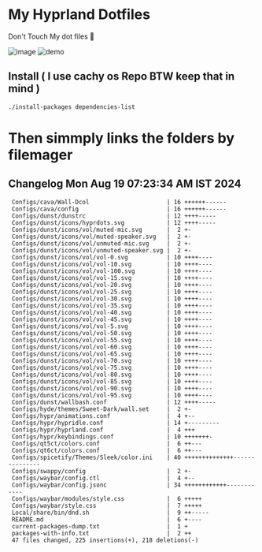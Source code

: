 # My Hyprland Dotfiles
  Don't Touch My dot files 🙂
 

  ![image](https://github.com/ALEX5402/dotfiles/assets/76860596/2fbe6020-4d76-4cf7-b052-58ff43cda405)
  ![demo](https://github.com/ALEX5402/dotfiles/assets/76860596/ff68bba7-e8da-49d3-a716-3ed3d73cfc25)

## Install ( I use cachy os Repo BTW keep that in mind )
``` ./install-packages dependencies-list ```

# Then simmply links the folders by filemager
 
## Changelog Mon Aug 19 07:23:34 AM IST 2024
```
 Configs/cava/Wall-Dcol                      | 16 ++++++------
 Configs/cava/config                         | 16 ++++++------
 Configs/dunst/dunstrc                       | 12 ++++-----
 Configs/dunst/icons/hyprdots.svg            | 12 ++++-----
 Configs/dunst/icons/vol/muted-mic.svg       |  2 +-
 Configs/dunst/icons/vol/muted-speaker.svg   |  2 +-
 Configs/dunst/icons/vol/unmuted-mic.svg     |  2 +-
 Configs/dunst/icons/vol/unmuted-speaker.svg |  2 +-
 Configs/dunst/icons/vol/vol-0.svg           | 10 ++++----
 Configs/dunst/icons/vol/vol-10.svg          | 10 ++++----
 Configs/dunst/icons/vol/vol-100.svg         | 10 ++++----
 Configs/dunst/icons/vol/vol-15.svg          | 10 ++++----
 Configs/dunst/icons/vol/vol-20.svg          | 10 ++++----
 Configs/dunst/icons/vol/vol-25.svg          | 10 ++++----
 Configs/dunst/icons/vol/vol-30.svg          | 10 ++++----
 Configs/dunst/icons/vol/vol-35.svg          | 10 ++++----
 Configs/dunst/icons/vol/vol-40.svg          | 10 ++++----
 Configs/dunst/icons/vol/vol-45.svg          | 10 ++++----
 Configs/dunst/icons/vol/vol-5.svg           | 10 ++++----
 Configs/dunst/icons/vol/vol-50.svg          | 10 ++++----
 Configs/dunst/icons/vol/vol-55.svg          | 10 ++++----
 Configs/dunst/icons/vol/vol-60.svg          | 10 ++++----
 Configs/dunst/icons/vol/vol-65.svg          | 10 ++++----
 Configs/dunst/icons/vol/vol-70.svg          | 10 ++++----
 Configs/dunst/icons/vol/vol-75.svg          | 10 ++++----
 Configs/dunst/icons/vol/vol-80.svg          | 10 ++++----
 Configs/dunst/icons/vol/vol-85.svg          | 10 ++++----
 Configs/dunst/icons/vol/vol-90.svg          | 10 ++++----
 Configs/dunst/icons/vol/vol-95.svg          | 10 ++++----
 Configs/dunst/wallbash.conf                 | 12 ++++-----
 Configs/hyde/themes/Sweet-Dark/wall.set     |  2 +-
 Configs/hypr/animations.conf                |  4 +--
 Configs/hypr/hypridle.conf                  | 14 +---------
 Configs/hypr/hyprland.conf                  |  4 +++
 Configs/hypr/keybindings.conf               | 10 +++++++-
 Configs/qt5ct/colors.conf                   |  6 ++---
 Configs/qt6ct/colors.conf                   |  6 ++---
 Configs/spicetify/Themes/Sleek/color.ini    | 40 ++++++++++++++---------------
 Configs/swappy/config                       |  2 +-
 Configs/waybar/config.ctl                   |  4 +--
 Configs/waybar/config.jsonc                 | 34 ++++++++++++------------
 Configs/waybar/modules/style.css            |  6 +++++
 Configs/waybar/style.css                    |  7 +++++
 Local/share/bin/dnd.sh                      |  9 ++-----
 README.md                                   |  6 +----
 current-packages-dump.txt                   |  1 +
 packages-with-info.txt                      |  2 ++
 47 files changed, 225 insertions(+), 218 deletions(-)
```
 
